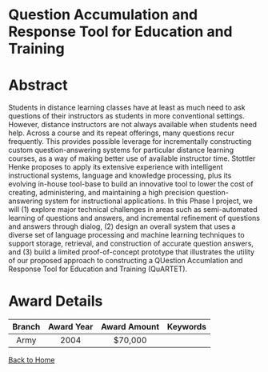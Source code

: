 
Question Accumulation and Response Tool for Education and Training
==================================================================

# Abstract


Students in distance learning classes have at least as much need to ask questions of their instructors as students in more conventional settings.  However, distance instructors are not always available when students need help.  Across a course and its repeat offerings, many questions recur frequently.  This provides possible leverage for incrementally constructing custom question-answering systems for particular distance learning courses, as a way of making better use of available instructor time.    Stottler Henke proposes to apply its extensive experience with intelligent instructional systems, language and knowledge processing, plus its evolving in-house tool-base to build an innovative tool to lower the cost of creating, administering, and maintaining a high precision question-answering system for instructional applications.  In this Phase I project, we will (1) explore major technical challenges in areas such as semi-automated learning of questions and answers, and incremental refinement of questions and answers through dialog, (2) design an overall system that uses a diverse set of language processing and machine learning techniques to support storage, retrieval, and construction of accurate question answers, and (3) build a limited proof-of-concept prototype that illustrates the utility of our proposed approach to constructing a QUestion Accumlation and Response Tool for Education and Training (QuARTET).  

# Award Details

|Branch|Award Year|Award Amount|Keywords|
| :---: | :---: | :---: | :---: |
|Army|2004|$70,000||
  
  


[Back to Home](https://github.com/chrischow/dod_sbir_awards/CC/#951)